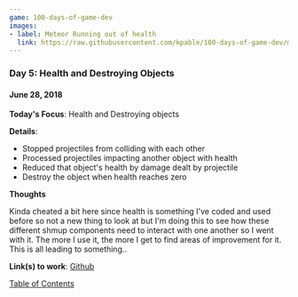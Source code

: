 ```yaml
---
game: 100-days-of-game-dev
images: 
- label: Meteor Running out of health
  link: https://raw.githubusercontent.com/kpable/100-days-of-game-dev/master/images/day5-health/destroying-meteor.gif
---
```


<a name="day-5"></a>
### Day 5: Health and Destroying Objects
#### June 28, 2018 

**Today's Focus**: Health and Destroying objects

**Details**:
  - Stopped projectiles from colliding with each other 
  - Processed projectiles impacting another object with health
  - Reduced that object's health by damage dealt by projectile
  - Destroy the object when health reaches zero

**Thoughts** 

Kinda cheated a bit here since health is something I've coded and used before so not a new thing to look at but I'm doing this to see how these different shmup components need to interact with one another so I went with it. The more I use it, the more I get to find areas of improvement for it. This is all leading to something.. 

<!-- 
**Examples**: 

#### Meteor Running out of health
![Meteor running out of health](https://raw.githubusercontent.com/kpable/100-days-of-game-dev/master/images/day5-health/destroying-meteor.gif) 
 -->

**Link(s) to work**: [Github](https://github.com/Kpable/Kpable-Labs/tree/misc/shmup-weapons/Assets/Misc/Shmup%20Weapons)

[Table of Contents](#toc)